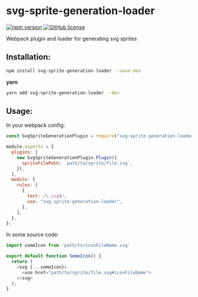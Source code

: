 # svg-sprite-generation-loader

[![npm version](https://img.shields.io/npm/v/svg-sprite-generation-loader)](https://www.npmjs.com/package/svg-sprite-generation-loader)
[![GitHub license](https://img.shields.io/badge/license-MIT-blue.svg)](https://github.com/vadymshymko/svg-sprite-generation-loader/blob/master/LICENSE)

Webpack plugin and loader for generating svg sprites

## Installation:

```bash
npm install svg-sprite-generation-loader --save-dev
```

**yarn**

```bash
yarn add svg-sprite-generation-loader --dev
```

## Usage:

In your webpack config:

```javascript
const SvgSpriteGenerationPlugin = require("svg-sprite-generation-loader/plugin.js");

module.exports = {
  plugins: [
    new SvgSpriteGenerationPlugin.Plugin({
      spriteFilePath: `path/to/sprite/file.svg`,
    }),
  ],
  module: {
    rules: [
      {
        test: /\.svg$/,
        use: "svg-sprite-generation-loader",
      },
    ],
  },
};
```

In some source code:

```javascript
import someIcon from 'path/to/iconFileName.svg'

export default function SomeIcon() {
  return (
    <svg {...someIcon}>
      <use href="path/to/sprite/file.svg#iconFileName">
    </svg>
  );
}
```

